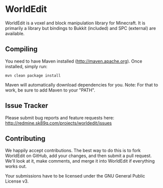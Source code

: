 WorldEdit
=========

WorldEdit is a voxel and block manipulation library for Minecraft. It is
primarily a library but bindings to Bukkit (included) and SPC (external)
are available.

Compiling
---------

You need to have Maven installed (http://maven.apache.org). Once installed,
simply run:

    mvn clean package install
    
Maven will automatically download dependencies for you. Note: For that to work,
be sure to add Maven to your "PATH".

Issue Tracker
-------------

Please submit bug reports and feature requests here:
http://redmine.sk89q.com/projects/worldedit/issues

Contributing
------------

We happily accept contributions. The best way to do this is to fork
WorldEdit on GitHub, add your changes, and then submit a pull request. We'll
look at it, make comments, and merge it into WorldEdit if everything
works out.

Your submissions have to be licensed under the GNU General Public License v3.